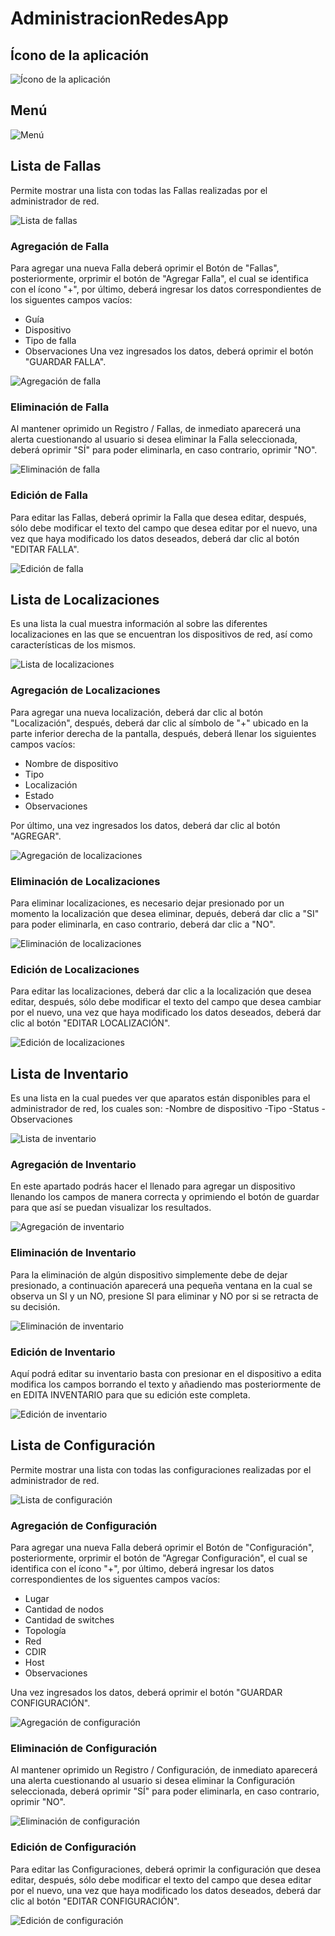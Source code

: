 # AdministracionRedesApp

## Ícono de la aplicación

![Ícono de la aplicación](/imagenes/icono.jpg)

## Menú

![Menú](/imagenes/menu.jpg)

## Lista de Fallas
Permite mostrar una lista con todas las Fallas realizadas por el administrador de red.

![Lista de fallas](/imagenes/fallasRegistro.jpg)

### Agregación de Falla
Para agregar una nueva Falla deberá oprimir el Botón de "Fallas", posteriormente, orprimir el botón de "Agregar Falla", el cual se identifica con el ícono "+", por último, deberá ingresar los datos correspondientes de los siguentes campos vacíos:
- Guía
- Dispositivo
- Tipo de falla
- Observaciones
Una vez ingresados los datos, deberá oprimir el botón "GUARDAR FALLA".

![Agregación de falla](/imagenes/fallasAgregar.jpg)

### Eliminación de Falla
Al mantener oprimido un Registro / Fallas, de inmediato aparecerá una alerta cuestionando al usuario si desea eliminar la Falla seleccionada, deberá oprimir "SÍ" para poder eliminarla, en caso contrario, oprimir "NO".

![Eliminación de falla](/imagenes/fallaEliminacion.jpeg)

### Edición de Falla
Para editar las Fallas, deberá oprimir la Falla que desea editar, después, sólo debe modificar el texto del campo que desea editar por el nuevo, una vez que haya modificado los datos deseados, deberá dar clic al botón "EDITAR FALLA".

![Edición de falla](/imagenes/fallasEdicion.jpg)


## Lista de Localizaciones
Es una lista la cual muestra información al sobre las diferentes localizaciones en las que se encuentran los dispositivos de red, así como características de los mismos.

![Lista de localizaciones](/imagenes/localizacionesLista2.jpg)


### Agregación de Localizaciones
Para agregar una nueva localización, deberá dar clic al botón "Localización", después, deberá dar clic al símbolo de "+" ubicado en la parte inferior derecha de la pantalla, después, deberá llenar los siguientes campos vacíos:
- Nombre de dispositivo
- Tipo
- Localización
- Estado
- Observaciones

Por último, una vez ingresados los datos, deberá dar clic al botón "AGREGAR".

![Agregación de localizaciones](/imagenes/localizacionAgregar.jpg)


### Eliminación de Localizaciones

Para eliminar localizaciones, es necesario dejar presionado por un momento la localización que desea eliminar, depués, deberá dar clic a "SI" para poder eliminarla, en caso contrario, deberá dar clic a "NO".

![Eliminación de localizaciones](/imagenes/localizacionEliminar.jpeg)


### Edición de Localizaciones

Para editar las localizaciones, deberá dar clic a la localización que desea editar, después, sólo debe modificar el texto del campo que desea cambiar por el nuevo, una vez que haya modificado los datos deseados, deberá dar clic al  botón "EDITAR LOCALIZACIÓN".

![Edición de localizaciones](/imagenes/localizacionEditar2.jpg)


## Lista de Inventario

Es una lista en la cual puedes ver que aparatos están disponibles para el administrador de red, los cuales son:
-Nombre de dispositivo
-Tipo
-Status
-Observaciones

![Lista de inventario](/imagenes/inventarioLista2.jpg)


### Agregación de Inventario

En este apartado podrás hacer el llenado para agregar un dispositivo llenando los campos de manera correcta y oprimiendo el botón de guardar para que así se puedan visualizar los resultados.

![Agregación de inventario](/imagenes/inventarioAgregar.jpeg)


### Eliminación de Inventario

Para la eliminación de algún dispositivo simplemente debe de dejar presionado, a continuación aparecerá una pequeña ventana en la cual se observa un SI y un NO, presione SI para eliminar y NO por si se retracta de su decisión.

![Eliminación de inventario](/imagenes/inventarioEliminar.jpeg)


### Edición de Inventario

Aquí podrá editar su inventario basta con presionar en el dispositivo a edita modifica los campos borrando el texto y añadiendo mas posteriormente de en EDITA INVENTARIO para que su edición este completa.

![Edición de inventario](/imagenes/inventarioEditar.jpg)


## Lista de Configuración
Permite mostrar una lista con todas las configuraciones realizadas por el administrador de red.

![Lista de configuración](/imagenes/listaConfiguracion.jpg)


### Agregación de Configuración
Para agregar una nueva Falla deberá oprimir el Botón de "Configuración", posteriormente, orprimir el botón de "Agregar Configuración", el cual se identifica con el ícono "+", por último, deberá ingresar los datos correspondientes de los siguentes campos vacíos:
- Lugar
- Cantidad de nodos
- Cantidad de switches
- Topología
- Red
- CDIR
- Host
- Observaciones

Una vez ingresados los datos, deberá oprimir el botón "GUARDAR CONFIGURACIÓN".

![Agregación de configuración](/imagenes/configuracionAgregar.jpg)

### Eliminación de Configuración
Al mantener oprimido un Registro / Configuración, de inmediato aparecerá una alerta cuestionando al usuario si desea eliminar la Configuración seleccionada, deberá oprimir "SÍ" para poder eliminarla, en caso contrario, oprimir "NO".

![Eliminación de configuración](/imagenes/configuracionEliminar.jpeg)


### Edición de Configuración
Para editar las Configuraciones, deberá oprimir la configuración que desea editar, después, sólo debe modificar el texto del campo que desea editar por el nuevo, una vez que haya modificado los datos deseados, deberá dar clic al botón "EDITAR CONFIGURACIÓN".

![Edición de configuración](/imagenes/configuracionEditar2.jpg)

